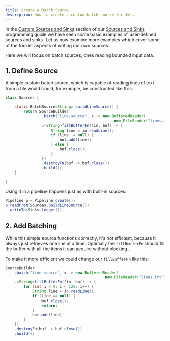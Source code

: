 ```yaml
---
title: Create a Batch Source
description: How to create a custom batch source for Jet.
---
```


In the [Custom Sources and Sinks](../api/sources-sinks.md#custom-sources-and-sinks)
section of our [Sources and Sinks](../api/sources-sinks.md) programming
guide we have seen some basic examples of user-defined sources and
sinks. Let us now examine more examples which cover some of the
trickier aspects of writing our own sources.

Here we will focus on batch sources, ones reading bounded input data.

## 1. Define Source

A simple custom batch source, which is capable of reading lines of text
from a file would could, for example, be constructed like this:

```java
class Sources {

    static BatchSource<String> buildLineSource() {
        return SourceBuilder
                .batch("line-source", x -> new BufferedReader(
                                                new FileReader("lines.txt")))
                .<String>fillBufferFn((in, buf) -> {
                    String line = in.readLine();
                    if (line != null) {
                        buf.add(line);
                    } else {
                        buf.close();
                    }
                })
                .destroyFn(buf -> buf.close())
                .build();
    }

}
```

Using it in a pipeline happens just as with built-in sources:

```java
Pipeline p = Pipeline.create();
p.readFrom(Sources.buildLineSource())
 .writeTo(Sinks.logger());
```

## 2. Add Batching

While this simple source functions correctly, it's not efficient,
because it always just retrieves one line at a time. Optimally the
`fillBufferFn` should fill the buffer with all the items it can acquire
without blocking.

To make it more efficient we could change our `fillBufferFn` like this:

```java
SourceBuilder
    .batch("line-source", x -> new BufferedReader(
                                            new FileReader("lines.txt")))
    .<String>fillBufferFn((in, buf) -> {
        for (int i = 0; i < 128; i++) {
            String line = in.readLine();
            if (line == null) {
                buf.close();
                return;
            }
            buf.add(line);
        }
    })
    .destroyFn(buf -> buf.close())
    .build();
```
